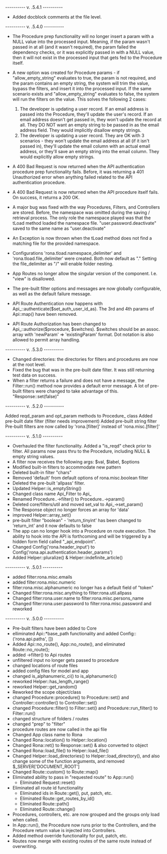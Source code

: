 ---------- v. .5.4.1 ----------

- Added docblock comments at the file level.

---------- v. .5.4.0 ----------

- The Procedure prep functionality will no longer insert a param with a NULL value into the processed input. Meaning, if the param wasn't passed in at all (and it wasn't required), the param failed the dependency checks, or it was explicitly passed in with a NULL value, then it will not exist in the processed input that gets fed to the Procedure itself.

- A new option was created for Procedure params - if "allow_empty_string" evaluates to true, the param is not required, and the param contains an empty string, the system will trim the value, bypass the filters, and insert it into the processed input. If the same scenario exists and "allow_empty_string" evaluates to false, the system will run the filters on the value. This solves the following 2 cases:
	1) The developer is updating a user record. If an email address is passed into the Procedure, they'll update the user's record. If an email address doesn't get passed in, they won't update the record at all. They DO NOT want an empty string to be passed in as the email address field. They would implicitly disallow empty strings.
	2) The developer is updating a user record. They are OK with 3 scenarios - they won't update the email address at all (if it isn't passed in), they'll update the email column with an actual email address, or they'll save an empty string into the email column. They would explicitly allow empty strings.

- A 400 Bad Request is now returned when the API authentication procedure prep functionality fails. Before, it was returning a 401 Unauthorized	error when anything failed related to the API authentication procedure.

- A 400 Bad Request is now returned when the API procedure itself fails. On success, it returns a 200 OK.

- A major bug was fixed with the way Procedures, Filters, and Controllers are stored. Before, the namespace was omitted during the saving / retrieval process. The only role the namespace played was that the tLoad method loaded the namespace file. "user.password.deactivate" saved to the same name as "user.deactivate"

- An Exception is now thrown when the tLoad method does not find a matching file for the provided namespace.

- Configurations 'rona.tload.namespace_delimiter' and 'rona.tload.file_delimiter' were created. Both now default as "." Setting the file_delimiter as "/" will enable folder nesting.

- App Routes no longer allow the singular version of the component. I.e. "view" is disallowed.

- The pre-built filter options and messages are now globally configurable, as well as the default failure message.

- API Route Authentication now happens with Api_::authenticate($set_auth_user_id_as). The 3rd and 4th params of Api::map() have been removed.

- API Route Authorization has been changed to Api_::authorize($procedure, $switches). $switches should be an assoc. array with 'newParam' => 'existingParam' format. Dot notation is also allowed to permit array handling.

---------- v. .5.3.0 ----------

- Changed directories: the directories for filters and procedures are now at the root level.
- Fixed the bug that was in the pre-built date filter. It was still returning test data on success.
- When a filter returns a failure and does not have a message, the Filter::run() method now provides a default error message. A lot of pre-built filters were changed to take advantage of this. "Response::set(false)"

---------- v. .5.2.0 ----------

Added reqd_param and opt_param methods to Procedure_ class
Added pre-built date filter (filter needs improvement)
Added pre-built string filter
Pre-built filters are now called by 'rona.[filter]' instead of 'rona.misc.[filter]'

---------- v. .5.1.0 ----------

- Overhauled the filter functionality. Added a "is_reqd" check prior to filter. All params now pass thru to the Procedure, including NULL & empty string values.
- A filter now receives the following args: $val, $label, $options
- Modified built-in filters to accommodate new pattern
- Deleted built-in filter "chars"
- Removed 'default' from default options of rona.misc.boolean filter
- Deleted the pre-built 'allpass' filter.
- Updated Helper::is_emptyString()
- Changed class name Api_Filter to Api_
- Renamed Procedure..->filter() to Procedure..->param()
- Deleted core/filters/util and moved set_val to Api_->set_param()
- The Response object no longer forces an array for 'data'
- improved Helper::array_set()
- pre-built filter "boolean" - 'return_tinyint' has been changed to 'return_int' and it now defaults to false
- The app can no longer hook into a Procedure on route execution. The ability to hook into the API is forthcoming and will be triggered by a hidden form field called "_api_endpoint".
- Changed Config('rona.header_input') to Config('rona.api.authentication.header_params')
- Added Helper::pluralize() & Helper::indefinite_article()

---------- v. .5.0.1 ----------

- added filter:rona.misc.emails
- added filter:rona.misc.numeric
- filter:rona.misc.alphanumeric no longer has a default field of "token"
- Changed filter:rona.misc.anything to filter:rona.util.allpass
- Changed filter:rona.user.name to filter:rona.misc.persons_name
- Changed filter:rona.user.password to filter:rona.misc.password and reworked

---------- v. .5.0.0 ----------

- Pre-built filters have been added to Core
- elliminated Api::*base_path functionality and added Config::('rona.api.paths', [])
- Added Api::no_route(), App::no_route(), and eliminated Route::no_route();
- added ->filter() to Api routes
- unfiltered input no longer gets passed to procedure
- changed locations of route files
- added config files for model and app
- changed is_alphanumeric_ci() to is_alphanumeric()
- reworked Helper::has_length_range()
- reworked Helper::get_random()
- Reworked the scope object/class
- changed Procedure::procedure() to Procedure::set() and Controller::controller() to Controller::set()
- changed Procedure::filter() to Filter::set() and Procedure::run_filter() to Filter::run()
- changed structure of folders / routes
- changed "prep" to "filter"
- procedure routes are now called in the api file
- Changed App class name to Rona
- Changed Rona::location() to Helper::location()
- Changed Rona::ret() to Response::set() & also converted to object
- Changed Rona::load_file() to Helper::load_file()
- Changed Helper::load_directories() to Helper::load_directory(), and also change some of the function arguments, and removed $_SERVER['DOCUMENT_ROOT']
- Changed Route::custom() to Route::map()
- Eliminated ability to pass in "requested route" to App::run()
	- Eliminated Request::reset()
- Eliminated all route id functionality
	- Eliminated ids in Route::get(), put, patch, etc.
	- Eliminated Route::get_routes_by_id()
	- Eliminated Route::path()
	- Eliminated Route::change()
- Procedures, controllers, etc. are now grouped and the groups only load when called.
- In App::run(), the Procedure now runs prior to the Controllers, and the Procedure return value is injected into Controllers.
- Added method override functionality for put, patch, etc.
- Routes now merge with existing routes of the same route instead of overwriting.
